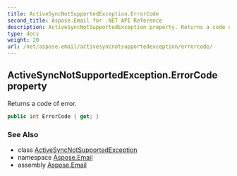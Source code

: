 ```yaml
---
title: ActiveSyncNotSupportedException.ErrorCode
second_title: Aspose.Email for .NET API Reference
description: ActiveSyncNotSupportedException property. Returns a code of error
type: docs
weight: 20
url: /net/aspose.email/activesyncnotsupportedexception/errorcode/
---
```

## ActiveSyncNotSupportedException.ErrorCode property

Returns a code of error.

```csharp
public int ErrorCode { get; }
```

### See Also

* class [ActiveSyncNotSupportedException](../)
* namespace [Aspose.Email](../../activesyncnotsupportedexception/)
* assembly [Aspose.Email](../../../)


